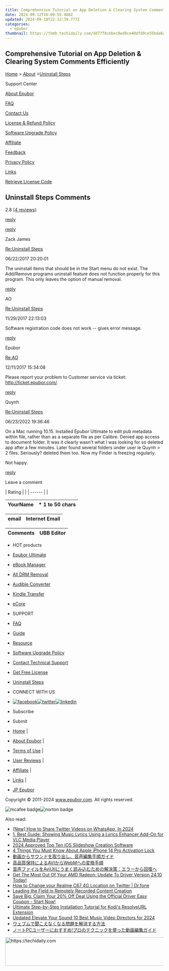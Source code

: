 ```yaml
---
title: Comprehensive Tutorial on App Deletion & Clearing System Comments Efficiently
date: 2024-09-12T16:09:55.480Z
updated: 2024-09-18T22:12:39.777Z
categories:
  - epubor
thumbnail: https://thmb.techidaily.com/dd77f8cbbec8ed8ce40dfd9ce55bda6a399ba6919afea3bdd375bc2f3e522289.jpg
---
```


## Comprehensive Tutorial on App Deletion & Clearing System Comments Efficiently

[Home](https://tools.techidaily.com/epubor/products/) \> [About](https://tools.techidaily.com/epubor/products/) \>[Uninstall Steps](https://tools.techidaily.com/epubor/products/)

Support Center

[About Epubor](https://tools.techidaily.com/epubor/products/)

[FAQ](https://tools.techidaily.com/epubor/products/)

[Contact Us](https://tools.techidaily.com/epubor/products/)

[License & Refund Policy](https://tools.techidaily.com/epubor/products/)

[Software Upgrade Policy](https://tools.techidaily.com/epubor/products/)

[Affiliate](https://tools.techidaily.com/epubor/products/)

[Feedback](https://tools.techidaily.com/epubor/products/)

[Privacy Policy](https://tools.techidaily.com/epubor/products/)

[Links](https://tools.techidaily.com/epubor/products/)

[Retrieve License Code](https://tools.techidaily.com/epubor/products/)

## Uninstall Steps Comments

2.8 [(4 reviews)](http://www.epubor.com/uninstall-steps-sms.htm) 

[reply](https://tools.techidaily.com/epubor/products/) 

[reply](https://tools.techidaily.com/epubor/products/) 

Zack James

[Re:Uninstall Steps](https://tools.techidaily.com/epubor/products/)

06/22/2017 20:20:01

The uninstall items that should be in the Start menu do not exist. The Add/Remove programs uninstall feature does not function properly for this program. This only leaves the option of manual removal. 

[reply](https://tools.techidaily.com/epubor/products/) 

AO

[Re:Uninstall Steps](https://tools.techidaily.com/epubor/products/)

11/29/2017 22:13:03

Software registration code does not work -- gives error message.

[reply](https://tools.techidaily.com/epubor/products/) 

Epubor

[Re:AO](https://tools.techidaily.com/epubor/products/)

12/11/2017 15:34:08

Please report your problem to Customer service via ticket: http://ticket.epubor.com/. 

[reply](https://tools.techidaily.com/epubor/products/) 

Quynh

[Re:Uninstall Steps](https://tools.techidaily.com/epubor/products/)

06/23/2022 19:36:46

On a Mac running 10.15\. Installed Epubor Ultimate to edit pub metadata within file, rather than as a separate file as per Calibre. Denied app access to document folder. It was it clearly wasn't what I was looking for so deleted app after a few minutes. Later found several folders under user ie Quynh &gt; 2 files. Seriously? deleted them too. Now my Finder is freezing regularly. 

 Not happy. 

[reply](https://tools.techidaily.com/epubor/products/) 

Leave a comment

| Rating |  |
| ------ |  |

| YourName | \*  1 to 50 chars |
| -------- | ----------------- |

| email | Internet Email |
| ----- | -------------- |

| Comments | UBB Editor |
| -------- | ---------- |

* HOT products
* [Epubor Ultimate](https://tools.techidaily.com/epubor/ultimate/)
* [eBook Manager](https://tools.techidaily.com/epubor/ebook-manager/)
* [All DRM Removal](https://tools.techidaily.com/epubor/drm-removal-tools/)
* [Audible Converter](https://tools.techidaily.com/epubor/audible-converter/)
* [Kindle Transfer](https://tools.techidaily.com/epubor/transfer/)
* [eCore](https://tools.techidaily.com/epubor/ecore/)

* SUPPORT
* [FAQ](https://tools.techidaily.com/epubor/products/)
* [Guide](https://tools.techidaily.com/epubor/products/)
* [Resource](https://tools.techidaily.com/epubor/products/)
* [Software Upgrade Policy](https://tools.techidaily.com/epubor/products/)
* [Contact Technical Support](https://tools.techidaily.com/epubor/products/)
* [Get Free License](https://tools.techidaily.com/epubor/products/)
* [Uninstall Steps](https://tools.techidaily.com/epubor/products/)

* CONNECT WITH US
* [![facebook](http://www.epubor.com/images/fb.png)](https://www.facebook.com/eBookConverter)[![twitter](http://www.epubor.com/images/tw.png)](https://twitter.com/eBook%5FConverter)[![linkedin](http://www.epubor.com/images/Linkedin-Logo.png)](https://www.linkedin.com/company/epubor/)

* Subscribe
* Submit

* [Home](https://tools.techidaily.com/epubor/products/) |
* [About Epubor](https://tools.techidaily.com/epubor/products/) |
* [Terms of Use](https://tools.techidaily.com/epubor/products/) |
* [User Reviews](https://tools.techidaily.com/epubor/products/) |
* [Affiliate](https://tools.techidaily.com/epubor/products/) |
* [Links](https://tools.techidaily.com/epubor/products/) |
* [JP Epubor](https://jp.epubor.com)

Copyright © 2011-2024 www.epubor.com. All rights reserved.

![mcafee badge](http://www.epubor.com/images/mcafee-secure.png)![norton badge](http://www.epubor.com/images/norton-icon.png)

<ins class="adsbygoogle"
     style="display:block"
     data-ad-format="autorelaxed"
     data-ad-client="ca-pub-7571918770474297"
     data-ad-slot="1223367746"></ins>

<ins class="adsbygoogle"
     style="display:block"
     data-ad-client="ca-pub-7571918770474297"
     data-ad-slot="8358498916"
     data-ad-format="auto"
     data-full-width-responsive="true"></ins>

<span class="atpl-alsoreadstyle">Also read:</span>
<div><ul>
<li><a href="https://twitter-videos.techidaily.com/new-how-to-share-twitter-videos-on-whatsapp-in-2024/"><u>[New] How to Share Twitter Videos on WhatsApp, In 2024</u></a></li>
<li><a href="https://solve-luxury.techidaily.com/1-best-guide-showing-music-lyrics-using-a-lyrics-enhancer-add-on-for-vlc-media-player/"><u>1. Best Guide: Showing Music Lyrics Using a Lyrics Enhancer Add-On for VLC Media Player</u></a></li>
<li><a href="https://fox-boxes.techidaily.com/2024-approved-top-ten-ios-slideshow-creation-software/"><u>2024 Approved Top Ten iOS Slideshow Creation Software</u></a></li>
<li><a href="https://activate-lock.techidaily.com/4-things-you-must-know-about-apple-iphone-14-pro-activation-lock-by-drfone-ios/"><u>4 Things You Must Know About Apple iPhone 14 Pro Activation Lock</u></a></li>
<li><a href="https://solve-luxury.techidaily.com/5yuv55s744gl44kj44k144km44oz44oj44ks5yplusw44kk5ye644gx44cb6zplusz5aow57eo6zug5oml6acg44ks44kk44oj/"><u>動画からサウンドを取り出し、音声編集手順ガイド</u></a></li>
<li><a href="https://solve-luxury.techidaily.com/aviwebm/"><u>高品質保持によるAVIからWebMへの変換手順</u></a></li>
<li><a href="https://solve-luxury.techidaily.com/1726029378585-aviutl/"><u>音声ファイルをAviUtlにうまく読み込むための解決策：エラーから回復へ</u></a></li>
<li><a href="https://techno-recovery.techidaily.com/1722866757170-get-the-most-out-of-your-amd-radeon-update-to-driver-version-2410-today/"><u>Get The Most Out Of Your AMD Radeon: Update To Driver Version 24.10 Today!</u></a></li>
<li><a href="https://location-social.techidaily.com/how-to-change-your-realme-c67-4g-location-on-twitter-drfone-by-drfone-virtual-android/"><u>How to Change your Realme C67 4G Location on Twitter | Dr.fone</u></a></li>
<li><a href="https://screen-video-capture.techidaily.com/leading-the-field-in-remotely-recorded-content-creation/"><u>Leading the Field in Remotely Recorded Content Creation</u></a></li>
<li><a href="https://techno-recovery.techidaily.com/save-big-claim-your-20-off-deal-using-the-official-driver-easy-coupon-start-now/"><u>Save Big: Claim Your 20% Off Deal Using the Official Driver Easy Coupon - Start Now!</u></a></li>
<li><a href="https://solve-luxury.techidaily.com/ultimate-step-by-step-installation-tutorial-for-kodis-resolveurl-extension/"><u>Ultimate Step-by-Step Installation Tutorial for Kodi's ResolveURL Extension</u></a></li>
<li><a href="https://ai-video-tools.techidaily.com/updated-elevate-your-sound-10-best-music-video-directors-for-2024/"><u>Updated Elevate Your Sound 10 Best Music Video Directors for 2024</u></a></li>
<li><a href="https://solve-luxury.techidaily.com/44km44kn44ow44og44gn6ige44gt44gi44gq44gp44gq44kl5zwp6agm44ks6kej5rai44gz44kl5pa55rov/"><u>ウェブムで聞こえなくなる問題を解消する方法</u></a></li>
<li><a href="https://solve-luxury.techidaily.com/1726028538356-pc/"><u>ノートPCユーザーにおすすめ!プロのテクニックを使った動画編集ガイド</u></a></li>
</ul></div>

<!-- affiliate ads begin -->
<a href="https://aidotcom.pxf.io/c/5597632/2129043/19576" target="_top" id="2129043">
  <img src="//a.impactradius-go.com/display-ad/19576-2129043" border="0" alt="https://techidaily.com" width="728" height="90"/>
</a>
<img height="0" width="0" src="https://aidotcom.pxf.io/i/5597632/2129043/19576" style="position:absolute;visibility:hidden;" border="0" />
<!-- affiliate ads end -->

